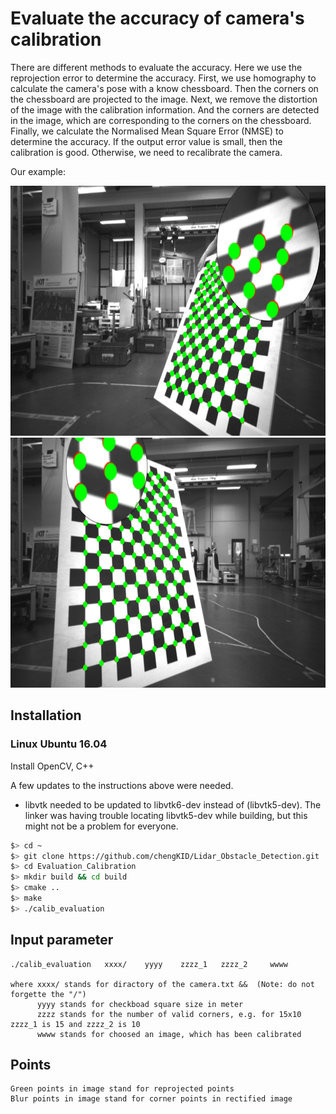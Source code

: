 # Evaluate the accuracy of camera's calibration

There are different methods to evaluate the accuracy. Here we use the reprojection error to determine the accuracy. First, we use homography to calculate the camera's pose with a know chessboard. Then the corners on the chessboard are projected to the image. Next, we remove the distortion of the image with the calibration information. And the corners are detected in the image, which are corresponding to the corners on the chessboard. Finally, we calculate the Normalised Mean Square Error (NMSE) to determine the accuracy. If the output error value is small, then the calibration is good. Otherwise, we need to recalibrate the camera.

Our example:
<p float="left">
	<img src="media/evaluate_geometric_calib_2.png" width="700" height="400" />
	<img src="media/evaluate_geometric_calib_3.png" width="700" height="400" />
</p>

## Installation

### Linux Ubuntu 16.04

Install OpenCV, C++

A few updates to the instructions above were needed.

* libvtk needed to be updated to libvtk6-dev instead of (libvtk5-dev). The linker was having trouble locating libvtk5-dev while building, but this might not be a problem for everyone.

```bash
$> cd ~
$> git clone https://github.com/chengKID/Lidar_Obstacle_Detection.git
$> cd Evaluation_Calibration
$> mkdir build && cd build
$> cmake ..
$> make
$> ./calib_evaluation
```

## Input parameter
	./calib_evaluation   xxxx/    yyyy    zzzz_1   zzzz_2     wwww

	where xxxx/ stands for diractory of the camera.txt &&  (Note: do not forgette the "/")
		  yyyy stands for checkboad square size in meter
		  zzzz stands for the number of valid corners, e.g. for 15x10 zzzz_1 is 15 and zzzz_2 is 10
		  wwww stands for choosed an image, which has been calibrated

## Points
	Green points in image stand for reprojected points
	Blur points in image stand for corner points in rectified image